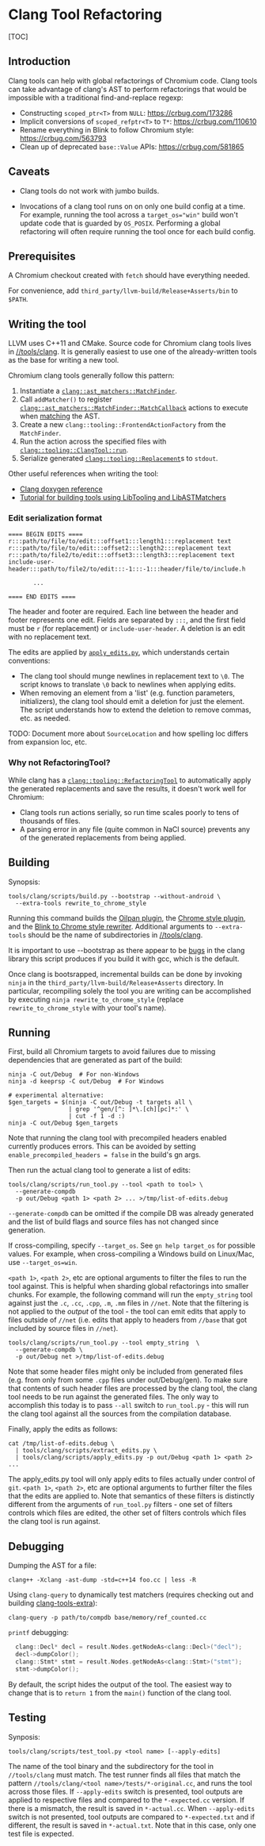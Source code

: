 # Clang Tool Refactoring

[TOC]

## Introduction

Clang tools can help with global refactorings of Chromium code. Clang tools can
take advantage of clang's AST to perform refactorings that would be impossible
with a traditional find-and-replace regexp:

*   Constructing `scoped_ptr<T>` from `NULL`: <https://crbug.com/173286>
*   Implicit conversions of `scoped_refptr<T>` to `T*`: <https://crbug.com/110610>
*   Rename everything in Blink to follow Chromium style: <https://crbug.com/563793>
*   Clean up of deprecated `base::Value` APIs: <https://crbug.com/581865>

## Caveats

* Clang tools do not work with jumbo builds.

* Invocations of a clang tool runs on on only one build config at a time. For
example, running the tool across a `target_os="win"` build won't update code
that is guarded by `OS_POSIX`. Performing a global refactoring will often
require running the tool once for each build config.

## Prerequisites

A Chromium checkout created with `fetch` should have everything needed.

For convenience, add `third_party/llvm-build/Release+Asserts/bin` to `$PATH`.

## Writing the tool

LLVM uses C++11 and CMake. Source code for Chromium clang tools lives in
[//tools/clang]. It is generally easiest to use one of the already-written tools
as the base for writing a new tool.

Chromium clang tools generally follow this pattern:

1.  Instantiate a
    [`clang::ast_matchers::MatchFinder`][clang-docs-match-finder].
2.  Call `addMatcher()` to register
    [`clang::ast_matchers::MatchFinder::MatchCallback`][clang-docs-match-callback]
    actions to execute when [matching][matcher-reference] the AST.
3.  Create a new `clang::tooling::FrontendActionFactory` from the `MatchFinder`.
4.  Run the action across the specified files with
    [`clang::tooling::ClangTool::run`][clang-docs-clang-tool-run].
5.  Serialize generated [`clang::tooling::Replacement`][clang-docs-replacement]s
    to `stdout`.

Other useful references when writing the tool:

*   [Clang doxygen reference][clang-docs]
*   [Tutorial for building tools using LibTooling and
    LibASTMatchers][clang-tooling-tutorial]

### Edit serialization format
```
==== BEGIN EDITS ====
r:::path/to/file/to/edit:::offset1:::length1:::replacement text
r:::path/to/file/to/edit:::offset2:::length2:::replacement text
r:::path/to/file2/to/edit:::offset3:::length3:::replacement text
include-user-header:::path/to/file2/to/edit:::-1:::-1:::header/file/to/include.h

       ...

==== END EDITS ====
```

The header and footer are required. Each line between the header and footer
represents one edit. Fields are separated by `:::`, and the first field must
be `r` (for replacement) or `include-user-header`.
A deletion is an edit with no replacement text.

The edits are applied by [`apply_edits.py`](#Running), which understands certain
conventions:

*   The clang tool should munge newlines in replacement text to `\0`. The script
    knows to translate `\0` back to newlines when applying edits.
*   When removing an element from a 'list' (e.g. function parameters,
    initializers), the clang tool should emit a deletion for just the element.
    The script understands how to extend the deletion to remove commas, etc. as
    needed.

TODO: Document more about `SourceLocation` and how spelling loc differs from
expansion loc, etc.

### Why not RefactoringTool?
While clang has a [`clang::tooling::RefactoringTool`](http://clang.llvm.org/doxygen/classclang_1_1tooling_1_1RefactoringTool.html)
to automatically apply the generated replacements and save the results, it
doesn't work well for Chromium:

*   Clang tools run actions serially, so run time scales poorly to tens of
    thousands of files.
*   A parsing error in any file (quite common in NaCl source) prevents any of
    the generated replacements from being applied.

## Building
Synopsis:

```shell
tools/clang/scripts/build.py --bootstrap --without-android \
  --extra-tools rewrite_to_chrome_style
```

Running this command builds the [Oilpan plugin][//tools/clang/blink_gc_plugin],
the [Chrome style plugin][//tools/clang/plugins], and the [Blink to Chrome style
rewriter][//tools/clang/rewrite_to_chrome_style]. Additional arguments to
`--extra-tools` should be the name of subdirectories in [//tools/clang].

It is important to use --bootstrap as there appear to be [bugs](https://crbug.com/580745)
in the clang library this script produces if you build it with gcc, which is the default.

Once clang is bootsrapped, incremental builds can be done by invoking `ninja` in
the `third_party/llvm-build/Release+Asserts` directory. In particular,
recompiling solely the tool you are writing can be accomplished by executing
`ninja rewrite_to_chrome_style` (replace `rewrite_to_chrome_style` with your
tool's name).

## Running
First, build all Chromium targets to avoid failures due to missing dependencies
that are generated as part of the build:

```shell
ninja -C out/Debug  # For non-Windows
ninja -d keeprsp -C out/Debug  # For Windows

# experimental alternative:
$gen_targets = $(ninja -C out/Debug -t targets all \
                 | grep '^gen/[^: ]*\.[ch][pc]*:' \
                 | cut -f 1 -d :)
ninja -C out/Debug $gen_targets
```

Note that running the clang tool with precompiled headers enabled currently
produces errors. This can be avoided by setting
`enable_precompiled_headers = false` in the build's gn args.

Then run the actual clang tool to generate a list of edits:

```shell
tools/clang/scripts/run_tool.py --tool <path to tool> \
  --generate-compdb
  -p out/Debug <path 1> <path 2> ... >/tmp/list-of-edits.debug
```

`--generate-compdb` can be omitted if the compile DB was already generated and
the list of build flags and source files has not changed since generation.

If cross-compiling, specify `--target_os`. See `gn help target_os` for
possible values. For example, when cross-compiling a Windows build on
Linux/Mac, use `--target_os=win`.

`<path 1>`, `<path 2>`, etc are optional arguments to filter the files to run
the tool against. This is helpful when sharding global refactorings into smaller
chunks. For example, the following command will run the `empty_string` tool
against just the `.c`, `.cc`, `.cpp`, `.m`, `.mm` files in `//net`.  Note that
the filtering is not applied to the *output* of the tool - the tool can emit
edits that apply to files outside of `//net` (i.e. edits that apply to headers
from `//base` that got included by source files in `//net`).

```shell
tools/clang/scripts/run_tool.py --tool empty_string  \
  --generate-compdb \
  -p out/Debug net >/tmp/list-of-edits.debug
```

Note that some header files might only be included from generated files (e.g.
from only from some `.cpp` files under out/Debug/gen).  To make sure that
contents of such header files are processed by the clang tool, the clang tool
needs to be run against the generated files.  The only way to accomplish this
today is to pass `--all` switch to `run_tool.py` - this will run the clang tool
against all the sources from the compilation database.

Finally, apply the edits as follows:

```shell
cat /tmp/list-of-edits.debug \
  | tools/clang/scripts/extract_edits.py \
  | tools/clang/scripts/apply_edits.py -p out/Debug <path 1> <path 2> ...
```

The apply_edits.py tool will only apply edits to files actually under control of
`git`.  `<path 1>`, `<path 2>`, etc are optional arguments to further filter the
files that the edits are applied to.  Note that semantics of these filters is
distinctly different from the arguments of `run_tool.py` filters - one set of
filters controls which files are edited, the other set of filters controls which
files the clang tool is run against.

## Debugging
Dumping the AST for a file:

```shell
clang++ -Xclang -ast-dump -std=c++14 foo.cc | less -R
```

Using `clang-query` to dynamically test matchers (requires checking out
and building [clang-tools-extra][]):

```shell
clang-query -p path/to/compdb base/memory/ref_counted.cc
```

`printf` debugging:

```c++
  clang::Decl* decl = result.Nodes.getNodeAs<clang::Decl>("decl");
  decl->dumpColor();
  clang::Stmt* stmt = result.Nodes.getNodeAs<clang::Stmt>("stmt");
  stmt->dumpColor();
```

By default, the script hides the output of the tool. The easiest way to change
that is to `return 1` from the `main()` function of the clang tool.

## Testing
Synposis:

```shell
tools/clang/scripts/test_tool.py <tool name> [--apply-edits]
```

The name of the tool binary and the subdirectory for the tool in
`//tools/clang` must match. The test runner finds all files that match the
pattern `//tools/clang/<tool name>/tests/*-original.cc`, and runs the tool
across those files.
If `--apply-edits` switch is presented, tool outputs are applied to respective
files and compared to the `*-expected.cc` version. If there is a mismatch, the
result is saved in `*-actual.cc`.
When `--apply-edits` switch is not presented, tool outputs are compared to
`*-expected.txt` and if different, the result is saved in `*-actual.txt`. Note
that in this case, only one test file is expected.

[//tools/clang]: https://chromium.googlesource.com/chromium/src/+/main/tools/clang/
[clang-docs-match-finder]: http://clang.llvm.org/doxygen/classclang_1_1ast__matchers_1_1MatchFinder.html
[clang-docs-match-callback]: http://clang.llvm.org/doxygen/classclang_1_1ast__matchers_1_1MatchFinder_1_1MatchCallback.html
[matcher-reference]: http://clang.llvm.org/docs/LibASTMatchersReference.html
[clang-docs-clang-tool-run]: http://clang.llvm.org/doxygen/classclang_1_1tooling_1_1ClangTool.html#acec91f63b45ac7ee2d6c94cb9c10dab3
[clang-docs-replacement]: http://clang.llvm.org/doxygen/classclang_1_1tooling_1_1Replacement.html
[clang-docs]: http://clang.llvm.org/doxygen/index.html
[clang-tooling-tutorial]: http://clang.llvm.org/docs/LibASTMatchersTutorial.html
[//tools/clang/blink_gc_plugin]: https://chromium.googlesource.com/chromium/src/+/main/tools/clang/blink_gc_plugin/
[//tools/clang/plugins]: https://chromium.googlesource.com/chromium/src/+/main/tools/clang/plugins/
[//tools/clang/rewrite_to_chrome_style]: https://chromium.googlesource.com/chromium/src/+/main/tools/clang/rewrite_to_chrome_style/
[clang-tools-extra]: (https://github.com/llvm-mirror/clang-tools-extra)
